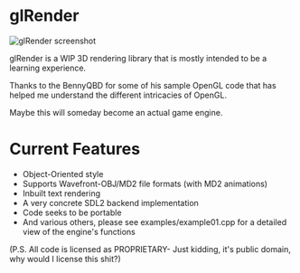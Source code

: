 # glRender

![glRender screenshot](http://i.imgur.com/0ZJHsEX.png)

glRender is a WIP 3D rendering library that is mostly intended to be a learning experience.

Thanks to the BennyQBD for some of his sample OpenGL code that has helped me understand the different intricacies of OpenGL.

Maybe this will someday become an actual game engine.

# Current Features

* Object-Oriented style
* Supports Wavefront-OBJ/MD2 file formats (with MD2 animations)
* Inbuilt text rendering
* A very concrete SDL2 backend implementation
* Code seeks to be portable
* And various others, please see examples/example01.cpp for a detailed view of the engine's functions

(P.S. All code is licensed as PROPRIETARY- Just kidding, it's public domain, why would I license this shit?)
